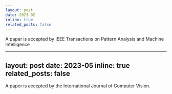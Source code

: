 ```yaml
---
layout: post
date: 2023-02
inline: true
related_posts: false
---
```


A paper is accepted by IEEE Transactions on Pattern Analysis and Machine Intelligence

---
layout: post
date: 2023-05
inline: true
related_posts: false
---

A paper is accepted by the International Journal of Computer Vision.
